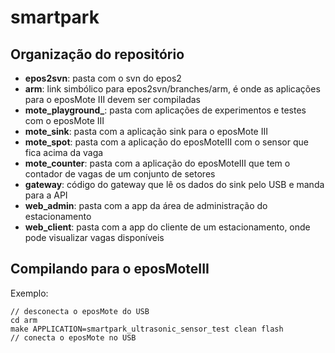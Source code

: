 # smartpark

## Organização do repositório

* **epos2svn**: pasta com o svn do epos2
* **arm**: link simbólico para epos2svn/branches/arm, é onde as aplicações para o eposMote III devem ser compiladas
* **mote_playground_**: pasta com aplicações de experimentos e testes com o eposMote III
* **mote_sink**: pasta com a aplicação sink para o eposMote III
* **mote_spot**: pasta com a aplicação do eposMoteIII com o sensor que fica acima da vaga
* **mote_counter**: pasta com a aplicação do eposMoteIII que tem o contador de vagas de um conjunto de setores
* **gateway**: código do gateway que lê os dados do sink pelo USB e manda para a API
* **web_admin**: pasta com a app da área de administração do estacionamento
* **web_client**: pasta com a app do cliente de um estacionamento, onde pode visualizar vagas disponíveis

## Compilando para o eposMoteIII

Exemplo:

````
// desconecta o eposMote do USB
cd arm
make APPLICATION=smartpark_ultrasonic_sensor_test clean flash
// conecta o eposMote no USB
````
